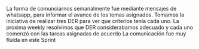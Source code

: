 La forma de comunciarnos semanalmente fue mediante mensajes de whatsapp,
para informar el avance de los temas asignados. Tomamos la iniciativa de
realizar tres DER para ver que criterios tenía cada uno. La proxima
weekly resolvimos que DER considerabamos adecuado y cada uno comenzó con
las tareas asignadas de acuerdo La comunicación fue muy fluída en este
Sprint
